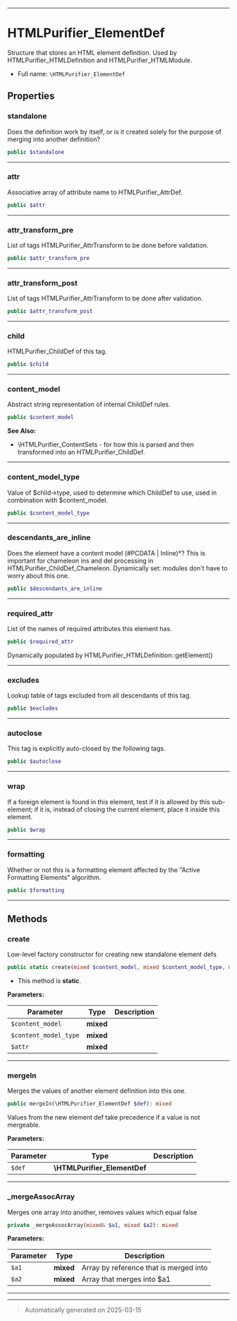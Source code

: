 ***

# HTMLPurifier_ElementDef

Structure that stores an HTML element definition. Used by
HTMLPurifier_HTMLDefinition and HTMLPurifier_HTMLModule.



* Full name: `\HTMLPurifier_ElementDef`



## Properties


### standalone

Does the definition work by itself, or is it created solely
for the purpose of merging into another definition?

```php
public $standalone
```






***

### attr

Associative array of attribute name to HTMLPurifier_AttrDef.

```php
public $attr
```






***

### attr_transform_pre

List of tags HTMLPurifier_AttrTransform to be done before validation.

```php
public $attr_transform_pre
```






***

### attr_transform_post

List of tags HTMLPurifier_AttrTransform to be done after validation.

```php
public $attr_transform_post
```






***

### child

HTMLPurifier_ChildDef of this tag.

```php
public $child
```






***

### content_model

Abstract string representation of internal ChildDef rules.

```php
public $content_model
```





**See Also:**

* \HTMLPurifier_ContentSets - for how this is parsed and then transformed
into an HTMLPurifier_ChildDef.

***

### content_model_type

Value of $child->type, used to determine which ChildDef to use,
used in combination with $content_model.

```php
public $content_model_type
```






***

### descendants_are_inline

Does the element have a content model (#PCDATA | Inline)*? This
is important for chameleon ins and del processing in
HTMLPurifier_ChildDef_Chameleon. Dynamically set: modules don't
have to worry about this one.

```php
public $descendants_are_inline
```






***

### required_attr

List of the names of required attributes this element has.

```php
public $required_attr
```

Dynamically populated by HTMLPurifier_HTMLDefinition::getElement()




***

### excludes

Lookup table of tags excluded from all descendants of this tag.

```php
public $excludes
```






***

### autoclose

This tag is explicitly auto-closed by the following tags.

```php
public $autoclose
```






***

### wrap

If a foreign element is found in this element, test if it is
allowed by this sub-element; if it is, instead of closing the
current element, place it inside this element.

```php
public $wrap
```






***

### formatting

Whether or not this is a formatting element affected by the
"Active Formatting Elements" algorithm.

```php
public $formatting
```






***

## Methods


### create

Low-level factory constructor for creating new standalone element defs

```php
public static create(mixed $content_model, mixed $content_model_type, mixed $attr): mixed
```



* This method is **static**.




**Parameters:**

| Parameter | Type | Description |
|-----------|------|-------------|
| `$content_model` | **mixed** |  |
| `$content_model_type` | **mixed** |  |
| `$attr` | **mixed** |  |





***

### mergeIn

Merges the values of another element definition into this one.

```php
public mergeIn(\HTMLPurifier_ElementDef $def): mixed
```

Values from the new element def take precedence if a value is
not mergeable.






**Parameters:**

| Parameter | Type | Description |
|-----------|------|-------------|
| `$def` | **\HTMLPurifier_ElementDef** |  |





***

### _mergeAssocArray

Merges one array into another, removes values which equal false

```php
private _mergeAssocArray(mixed& $a1, mixed $a2): mixed
```








**Parameters:**

| Parameter | Type | Description |
|-----------|------|-------------|
| `$a1` | **mixed** | Array by reference that is merged into |
| `$a2` | **mixed** | Array that merges into $a1 |





***


***
> Automatically generated on 2025-03-15

